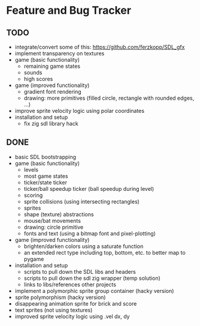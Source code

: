 # Feature and Bug Tracker

## TODO

- integrate/convert some of this: https://github.com/ferzkopp/SDL_gfx
- implement transparency on textures
- game (basic functionality)
  - remaining game states
  - sounds
  - high scores
- game (improved functionality)
  - gradient font rendering
  - drawing: more primitives (filled circle, rectangle with rounded edges, ...)
- improve sprite velocity logic using polar coordinates
- installation and setup
  - fix zig sdl library hack

## DONE

- basic SDL bootstrapping
- game (basic functionality)
  - levels
  - most game states
  - ticker/state ticker
  - ticker/ball speedup ticker (ball speedup during level)
  - scoring
  - sprite collisions (using intersecting rectangles)
  - sprites
  - shape (texture) abstractions
  - mouse/bat movements
  - drawing: circle primitive
  - fonts and text (using a bitmap font and pixel-plotting)
- game (improved functionality)
  - brighten/darken colors using a saturate function
  - an extended rect type including top, bottom, etc. to better map to pygame
- installation and setup
  - scripts to pull down the SDL libs and headers
  - scripts to pull down the sdl zig wrapper (temp solution)
  - links to libs/references other projects
- implement a polymorphic sprite group container (hacky version)
- sprite polymorphism (hacky version)
- disappearing animation sprite for brick and score
- text sprites (not using textures)
- improved sprite velocity logic using .vel dx, dy
